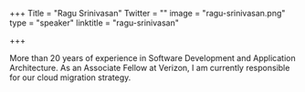 +++
Title = "Ragu Srinivasan"
Twitter = ""
image = "ragu-srinivasan.png"
type = "speaker"
linktitle = "ragu-srinivasan"

+++

More than 20 years of experience in Software Development and Application Architecture.  As an Associate Fellow at Verizon, I am currently responsible for our cloud migration strategy.
<p>
<p>
<br>